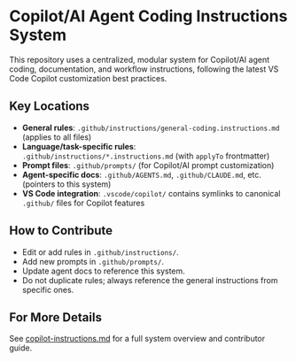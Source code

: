 <!-- file: .github/README.md -->

# Copilot/AI Agent Coding Instructions System

This repository uses a centralized, modular system for Copilot/AI agent coding, documentation, and workflow instructions, following the latest VS Code Copilot customization best practices.

## Key Locations

- **General rules**: `.github/instructions/general-coding.instructions.md` (applies to all files)
- **Language/task-specific rules**: `.github/instructions/*.instructions.md` (with `applyTo` frontmatter)
- **Prompt files**: `.github/prompts/` (for Copilot/AI prompt customization)
- **Agent-specific docs**: `.github/AGENTS.md`, `.github/CLAUDE.md`, etc. (pointers to this system)
- **VS Code integration**: `.vscode/copilot/` contains symlinks to canonical `.github/` files for Copilot features

## How to Contribute

- Edit or add rules in `.github/instructions/`.
- Add new prompts in `.github/prompts/`.
- Update agent docs to reference this system.
- Do not duplicate rules; always reference the general instructions from specific ones.

## For More Details

See [copilot-instructions.md](copilot-instructions.md) for a full system overview and contributor guide.
